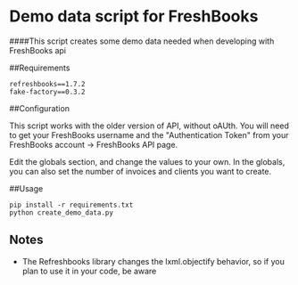 Demo data script for FreshBooks
====================

####This script creates some demo data needed when developing with FreshBooks api

##Requirements

```
refreshbooks==1.7.2
fake-factory==0.3.2
```


##Configuration

This script works with the older version of API, without oAUth.
You will need to get your FreshBooks username and the "Authentication Token" from your FreshBooks account -> FreshBooks API page.

Edit the globals section, and change the values to your own.
In the globals, you can also set the number of invoices and clients you want to create.

##Usage

```
pip install -r requirements.txt
python create_demo_data.py
```


## Notes
 - The Refreshbooks library changes the lxml.objectify behavior, so if you plan to use it in your code, be aware


